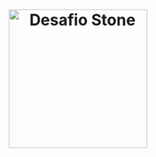 <h1  align="center">
<img  alt="Desafio Stone"  title="#Desafio Stone"  src=".github/logo.png"  width="250px" />
</h1>

